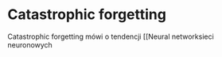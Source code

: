 # Catastrophic forgetting
Catastrophic forgetting mówi o tendencji [[Neural networksieci neuronowych